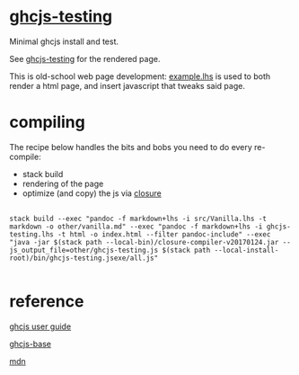 [ghcjs-testing](https://github.com/tonyday567/ghcjs-testing)
============================================================

Minimal ghcjs install and test.


See [ghcjs-testing](https://tonyday567.github.io/ghcjs-testing) for the rendered page.

This is old-school web page development: [example.lhs](example.lhs) is used to both render
a html page, and insert javascript that tweaks said page.

compiling
=========

The recipe below handles the bits and bobs you need to do every
re-compile:

-   stack build
-   rendering of the page
-   optimize (and copy) the js via
    [closure](http://dl.google.com/closure-compiler)

<pre>
  <code style="white-space: pre-wrap;">
stack build --exec "pandoc -f markdown+lhs -i src/Vanilla.lhs -t markdown -o other/vanilla.md" --exec "pandoc -f markdown+lhs -i ghcjs-testing.lhs -t html -o index.html --filter pandoc-include" --exec "java -jar $(stack path --local-bin)/closure-compiler-v20170124.jar --js_output_file=other/ghcjs-testing.js $(stack path --local-install-root)/bin/ghcjs-testing.jsexe/all.js"
  </code>
</pre>

reference
=========

[ghcjs user guide](https://github.com/ghcjs/ghcjs/wiki/GHCJS-User-Guide)

[ghcjs-base](https://github.com/ghcjs/ghcjs-base)

[mdn](https://developer.mozilla.org/en-US/docs)
